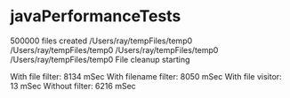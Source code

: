 javaPerformanceTests
====================

500000 files created
/Users/ray/tempFiles/temp0
/Users/ray/tempFiles/temp0
/Users/ray/tempFiles/temp0
/Users/ray/tempFiles/temp0
File cleanup starting

With file filter:     8134 mSec
With filename filter: 8050 mSec
With file visitor:    13 mSec
Without filter:       6216 mSec
